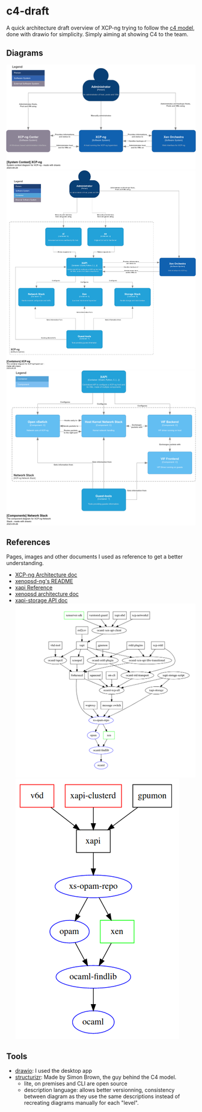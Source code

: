 # c4-draft

A quick architecture draft overview of XCP-ng trying to follow the [c4
model](https://c4model.com/), done with drawio for simplicity. Simply aiming at
showing C4 to the team.

## Diagrams

![system context diagram](C1-context-driagram.drawio.png)
![container diagram](C2-xcp-ng-container-diagram.drawio.png)
![component diagram](C3-xcp-ng-network-stack.drawio.png)

## References

Pages, images and other documents I used as reference to get a better understanding.

- [XCP-ng Architecture doc](https://xcp-ng.org/docs/architecture.html)
- [xenopsd-ng's README](https://github.com/xcp-ng/xenopsd-ng)
- [xapi Reference](https://xapi-project.github.io/xen-api/)
- [xenopsd architecture doc](https://github.com/xapi-project/xen-api/tree/master/ocaml/xenopsd/doc/architecture)
- [xapi-storage API doc](http://xapi-project.github.io/xapi-storage/#introduction)
![old xapi components organization](refs/old-xapi-components-arch.jpg)
![new xapi components organization](refs/new-xapi-components-arch.jpg)

## Tools

- [drawio](https://www.drawio.com/): I used the desktop app
- [structurizr](https://structurizr.com/): Made by Simon Brown, the guy behind
  the C4 model.
  - lite, on premises and CLI are open source
  - description language: allows better versionning, consistency between
    diagram as they use the same descriptions instead of recreating diagrams
    manually for each "level".
